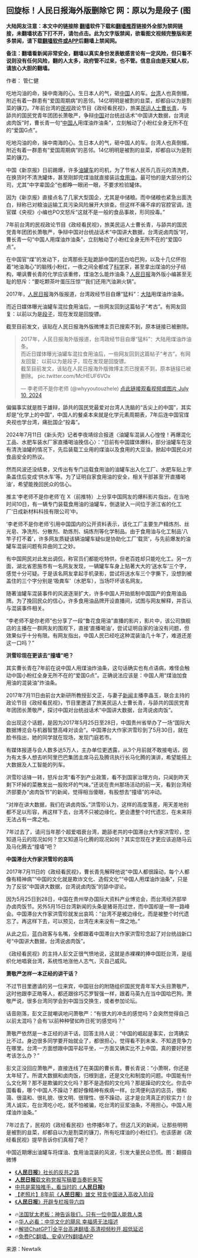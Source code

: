  <!-- 面包屑导航 --> <h2>回旋标！人民日报海外版删除它 网：原以为是段子 (图</h2> <p class="notice"><b>大陆网友注意：本文中的链接除 <a href="https://github.com/bannedbook/fanqiang" >翻墙</a>软件下载和<a href="https://github.com/killgcd/justmysocks/blob/master/README.md">翻墙推荐</a>链接外全部为禁网链接，未翻墙状态下打不开，请勿点击。此为文字版禁闻，欲看图文视频完整版和更多禁闻，请下载<a href="https://github.com/bannedbook/fanqiang">翻墙软件或APP</a>后翻墙上禁闻网。</p><p>备注：翻墙看新闻非常安全，翻墙以真实身份发表敏感言论有一定风险，但只看不说则没有任何风险，翻的人太多，政府管不过来，也不管。信息自由是天赋人权，请放心大胆的翻墙。</b></p>  <div class="entry"> <p>作者： 管仁健</p> <p id="summary">吃地沟油的命，操中南海的心。生日本人的气，砸<span class='wp_keywordlink_affiliate'><a href="https://www.bannedbook.org/" title="中国" target="_blank">中国</a></span>人的车。<a href="https://www.bannedbook.org/bnews/tag/%e5%8f%b0%e6%b9%be/" class="st_tag internal_tag" rel="tag" title="标签 台湾 下的日志">台湾</a>人也真倒楣，附近有着一群患有“爱国周期病”的恶邻。14亿明明是被割的韭菜，却都自以为是割菜的镰刀。7年前台湾的<a href="https://www.bannedbook.org/bnews/tag/%e6%b0%91%e8%a7%86/" class="st_tag internal_tag" rel="tag" title="标签 民视 下的日志">民视</a>政论节目《政经看民视》，旅美<span class='wp_keywordlink'><a href="https://www.bannedbook.org/forum9/" title="民运人士看法轮功" target="_blank">民运人士</a></span><a href="https://www.bannedbook.org/bnews/tag/%e6%9b%b9%e9%95%bf%e9%9d%92/" class="st_tag internal_tag" rel="tag" title="标签 曹长青 下的日志">曹长青</a>，与舔共的国民党青年团团长萧敬严，争辩<a href="https://www.bannedbook.org/bnews/tag/%E4%B8%AD%E5%9B%BD/" class="st_tag internal_tag" rel="tag" title="标签 中国 下的日志">中国</a>对台统战话术“中国讲大数据，台湾说卤肉饭”时，曹长青一句“<a href="https://www.bannedbook.org/bnews/tag/%e4%b8%ad%e5%9b%bd%e4%ba%ba/" class="st_tag internal_tag" rel="tag" title="标签 中国人 下的日志">中国人</a>用煤油炸油条”，立刻触动了小粉红全身无所不在的“爱国G点”。</p> <p>吃地沟油的命，操中南海的心。生日本人的气，砸中国人的车。台湾人也真倒楣，附近有着一群患有“爱国周期病”的恶邻。14亿明明是被割的韭菜，却都自以为是割菜的镰刀。</p> <p>中国《新京报》日前踢爆，许多<a href="https://www.bannedbook.org/bnews/tag/%E6%B2%B9%E7%BD%90%E8%BD%A6/" class="st_tag internal_tag" rel="tag" title="标签 油罐车 下的日志">油罐车</a>的司机，为了节省人民币几百元的清洗费，在换货时不清洗罐体，甚至刚卸完煤油就直接装运<a href="https://www.bannedbook.org/bnews/tag/%E9%A3%9F%E7%94%A8%E6%B2%B9/" class="st_tag internal_tag" rel="tag" title="标签 食用油 下的日志">食用油</a>。最可怕的是大部分的公司，尤其“中字辈国企”也都睁一眼闭一眼，不要求检验罐体。</p> <p>因为《新京报》直接点名了几家大型国企，尤其是中储粮。而中储粮也紧急出面洗白，辩称已对粮油运输工具污染风险展开大排查。但这样不痛不痒的官腔官调，连官媒《央视》小编也PO文怒斥“这就不是一般的食品事故，形同投毒。”</p> <p>7年前台湾的民视政论节目《政经看民视》，旅美民运人士曹长青，与舔共的国民党青年团团长萧敬严，争辩中国对台统战话术“中国讲大数据，台湾说卤肉饭”时，曹长青一句“中国人用煤油炸油条”，立刻触动了小粉红全身无所不在的“爱国G点”。</p> <p>在中国官“煤”的发动下，台湾那些无耻跪舔中国的蓝白哈巴狗，以及十几亿怀抱着“地油海心”的脑残小粉红，一夜之间全都成了<span class='wp_keywordlink'><a href="https://www.bannedbook.org/forum11/topic309.html" title="禁片：“科学”的棍子" target="_blank">科学</a></span>家，甚至拿出煤油的分子结构，嘲讽曹长青的化学应该重修，煤油怎么能炸油条？<span class='wp_keywordlink'><a href="https://www.bannedbook.org/forum2/topic109.html" title="透视人民日报" target="_blank">人民日报</a></span>海外版小编甚至无耻的怒斥：“要吃颗茶叶蛋压压惊”“我们还用汽油涮火锅”。</p> <p>2017年，<a href="https://www.bannedbook.org/bnews/tag/%e4%ba%ba%e6%b0%91%e6%97%a5%e6%8a%a5/" class="st_tag internal_tag" rel="tag" title="标签 人民日报 下的日志">人民日报</a>海外版报道，台湾政经节目自爆“猛料”：<span class='wp_keywordlink_affiliate'><a href="https://www.bannedbook.org/" title="大陆" target="_blank">大陆</a></span>用煤油炸油条。</p> <p>而近日媒体曝光油罐车混拉食用油后，一些网友回到这篇帖子“考古”。有网友回复：以前以为是<a href="https://www.bannedbook.org/bnews/tag/%e6%ae%b5%e5%ad%90/" class="st_tag internal_tag" rel="tag" title="标签 段子 下的日志">段子</a>，现在发现是回旋镖。</p> <p>截至目前发文，该贴在人民日报海外版微博主页已搜索不到，原本链接已被删除。</p>  <blockquote data-media-max-width="560"> <p dir="ltr" lang="zh">2017年，人民日报海外版报道，台湾政经节目自爆“猛料”：大陆用煤油炸油条。<br />而近日媒体曝光油罐车混拉食用油后，一些网友回到这篇帖子“考古”。有网友回复：以前以为是段子，现在发现是回旋镖。<br />截至目前发文，该贴在人民日报海外版微博主页已搜索不到，原本链接已被删除。 pic.twitter.com/McHEUF6VOx</p> <p>— 李老师不是你老师 (@whyyoutouzhele) <a href="https://twitter.com/whyyoutouzhele/status/1810963619741585735?ref_src=twsrc%5Etfw">点此链接观看视频或图片 July 10, 2024</a></p></blockquote> <p>偏偏事实就是胜于雄辩，舔共的国民党最爱对台湾人洗脑的“舌尖上的中国”，其实却是“化学上的中国”，中国人的餐桌本来就是化学元素周期表，7年后连中国官煤央视也学台湾，痛批国企“投毒”。</p> <p>2024年7月11日《新头壳》记者李夜靖综合报道〈油罐车混装人心惶惶！再爆混化工品、水肥车装水厂家直播喝油挽信心〉：“日前有中国媒体爆料，部分油罐车在没有清洗油罐的情况下，先后装载工业用的煤油以及食用的大豆油，掀起中国民众对食品安全的热议。</p> <p>然而风波还没结束，又传出有专门运载食用油的油罐车出入化工厂、水肥车贴上字条盖住后变成‘供水车’等。为了证明自家食用油的安全，相关干部甚至‘开直播喝油’，希望能挽回民众的信心。</p> <p>推主‘李老师不是你老师’在 X（前推特）上分享中国网友的爆料影片指出，在当地时间10日，有一辆专门装载食用油的油罐车，倒退驶入一间位于浙江省的化工厂‘日成新材料科技有限公司’中。</p> <p>‘李老师不是你老师’引用中国国内的公开资料表示，该化工厂主要生产精炼剂、丝光皂、净洗剂、分散剂、助炼剂、绢炼剂等化学制品。由于食用油与化工制品‘八竿子打不着’，许多网友质疑该辆油罐车疑似是协助化工厂‘载货’，与先前爆发的油罐车混装问题有异曲同工之妙。</p> <p>有中国网民对此发出调侃，称官员们都能吃特供，但老百姓却只能吃化工。另一方面，湖北省恩施市有一名网友发现，一辆罐车车身上贴著大大的‘送水车’三个字，感觉十分可疑。于是该名网友拿起手机录影，尝试将送水车三个字撕下，没想到被盖住的三个字分别是‘吸粪车’（水肥车），当场吓坏该名网友。</p> <p>随著油罐车混装事件的风波逐渐扩大，许多中国人开始抵制中国国产的食用油品牌。为了挽回民众的信心，许多食用油品牌开设直播间，试图与网友解释，并否认与混装事件相关。</p> <p>“李老师不是你老师”也分享了一段“鲁花食用油”直播的影片，影片中，该公司旗舰店的主播在一群网友的围观下，直接‘直播喝油’，尝试证明自家的油没有问题，但效果似乎十分有限。有网友指出，中国人民已经吃这种混装油几十年了，难道还差这一口吗？”</p>  <p><strong>洪雪珍现在更该去“撞墙”吧？</strong></p> <p>其实曹长青在7年前在说中国人用煤油炸油条，这句话确实也有点语病，难怪会触动中国小粉红全身无所不在的“爱国G点”。正确说法应该是：中国人用“煤油加食用油的混装油”炸油条。</p> <p>2017年7月11日由前台大新研所教授彭文正，与妻子<span class='wp_keywordlink_affiliate'><a href="https://www.bannedbook.org/" title="新闻">新闻</a></span>主播李晶玉，联合主持的政论节目《政经看民视》，节目里邀请了旅美民运人士曹长青，与舔共的国民党青年团团长萧敬严，探讨中国对台统战话术“中国讲大数据，台湾说卤肉饭”。</p> <p>会出现这个话题，是因为2017年5月25日至28日，中国贵州省举办了一场“国际大数据博览会与机器智慧高峰对谈会”。中国滞台大作家洪雪珍到了5月30日，就在脸书指出，她的同学就在现场，发现门庭若市。</p> <p>有媒体报道与会人数多达5万人，主办单位更透露，从3个月前就不敢接电话，因为有太多人想去听阿里巴巴集团主席马云及腾讯执行长马化腾的演讲，希望能搭上大数据及人工智能的列车。</p> <p>洪雪珍话锋一转，怒斥台湾“看不到产业政策，看不到国家治理方向，只闻到昨天剩下坏掉的菜散发出一股败坏的气味。”还说在贵州那场活动的前一天，看到台湾经济部要办“卤肉饭节”的新闻，觉得相当傻眼，有股想去“撞墙”的冲动。</p> <p>“对岸在讲大数据，我们在讲卤肉饭。”洪雪珍认为，这样的高度落差，用天差地别都不足以形容，再这样下去，台湾不只被边缘化，更会遭整个时代遗忘，在未来将无法占有一席之地。</p> <p>7年过去了，请问当年那个超爱唱衰台湾，跪舔老共的中国滞台大作家洪雪珍，您知道马云的现况如何？您又知道马化腾的现况如何？其实您现在才更应该追随马云及马化腾去“撞墙”吧？</p> <p><strong>中国滞台大作家洪雪珍的哀鸣</strong></p> <p>2017年7月11日的《政经看民视》，曹长青先解释他说“中国人都很躁动，每个人都像有精神病”“中国的文化就是欺诈文化、造假文化”“中国人用煤油炸油条”，只是为了反驳“中国讲大数据，台湾说卤肉饭”的舔中谬论。</p>  <p>因为5月25日到28日，中国在贵州举办国际大资料产业博览会，而台湾经济部举办卤肉饭节。另外5月15日台湾新闻的头条是猪哥亮过世，而中国却是一带一路峰会。中国滞台大作家洪雪珍就发出哀鸣：“台湾不是被边缘化，而是被整个时代遗忘了。再这样下去，可以预见，台湾在未来没有一席之地。”</p> <p>从此之后，蓝白政客与名嘴，全都跟着中国滞台大作家洪雪珍念起了对台统战新口号“中国讲大数据，台湾说卤肉饭”。</p> <p>《政经看民视》的主持人彭文正很气愤地说，这就是赤裸裸的捧中国贬台湾，是组织化地唱衰台湾，系统性地涨他人志气，灭自己威风。</p> <p><strong>萧敬严怎样一本正经的讲干话？</strong></p> <p>不过节目里邀请的另一位来宾，中国驻台的附随组织国民党青年军大头目萧敬严，这时他跟李正皓等人，都还跟徐巧芯罗智强一样，跟着马英九在当中国哈巴狗。萧敬严说，很多台湾同学会到中国当交换生，或者参加论坛。</p> <p>话音刚落，彭文正就嘲讽地问萧敬严：“有很大的冲击的感觉吗？会突然觉得自己以前太混吗？会有‘以前种种譬如昨日死’的感觉吗？”</p> <p>萧敬严依然是一本正经的讲干话，回答主持人说：“中国的崛起是事实，台湾确实比不过。身边很多同学要开始就业了，都很担心，觉得看不到未来、不知道竞争力在哪里。台湾一方面想跟中国平起平坐，一方面又确实比不上中国，真的要好好思考该怎么办？”</p> <p>彭文正没回应萧敬严，直接连线了在美国的曹长青。曹长青说：“小萧啊，你还是太年轻了。所谓大数据和卤肉饭，归根到底，还是文化和制度的问题。中国能有什么文化啊？那不是欺骗的文化吗？那不是造假的文化吗？那是躁动的文化。你去中国看看，哪个中国人不躁动？都好像精神有疾病一样。台湾便利店的店员，很和蔼、很温和、很礼貌、很文明、很理性、很不躁动，这才是台湾真正的软实力！台湾人诚实，在台湾吃小吃，就不怕被骗，吃台湾的豆浆油条，不用担心。中国人用煤油炸油条。”</p> <p>7年过去了，民视的《政经看民视》也停播5年了。但这几天的新闻，让那些明明是被割的韭菜，却都自以为是割菜的镰刀，所有吃煤油的小粉红们，也该感谢《政经看民视》提早告诉你们真相了吧？</p> <p>中国近期爆出油罐车将煤油、食用油混装的风波，引发大量民众恐慌。图：翻摄自微博</p>  <!--<div id="taboola-mid-1"></div>--><ul class='op-related-articles' title='相关阅读'> <li><a href='https://www.bannedbook.org/bnews/lishi/20240702/2057136.html' target='_blank'>《<b>人民日报</b>》社长的反共之路</a></li> <li><a href='https://www.bannedbook.org/bnews/headline/20240627/2055143.html' target='_blank'><b>人民日报</b>载文称党报写稿要当奏折来写</a></li> <li><a href='https://www.bannedbook.org/bnews/comments/20240623/2053479.html' target='_blank'>中共是蒙独推手，看当时的《<b>人民日报</b>》</a></li> <li><a href='https://www.bannedbook.org/bnews/lifebaike/20240617/2051050.html' target='_blank'>【老照片】8年前《<b>人民日报</b>》雄文 预言中国进入高收入阶段</a></li> <li><a href='https://www.bannedbook.org/bnews/sohnews/20240605/2046134.html' target='_blank'>《<b>人民日报</b>》开辟专栏报导六四</a></li> </ul> <ul class="texttj"> <li>🔥<a href="https://www.bannedbook.org/bnews/ssgc/20230219/1850782.html" target="_blank">法国犹太老板：神告诉我们，只有一位中国人能救人类</a></li> <li>🔥<a href="https://www.bannedbook.org/bnews/comments/20220220/1694796.html" target="_blank">华人必看：中华文化的飓风 幸福感无法描述</a></li> <li>🔥<a href="https://github.com/bannedbook/fanqiang/wiki/V2ray%E6%9C%BA%E5%9C%BA" target="_blank">解锁ChatGPT|全平台高速翻墙:高清视频秒开,超低延迟</a></li> <li>🔥<a href="https://github.com/bannedbook/fanqiang/wiki/%E7%A6%81%E9%97%BB%E7%BD%91%E5%AE%89%E5%8D%93%E7%BF%BB%E5%A2%99%E6%96%B0%E9%97%BBAPP" target="_blank">免费PC翻墙、安卓VPN翻墙APP</a></li> </ul><p class="src-info">来源：Newtalk </p><a name='sharetosocial'></a> <div style="margin-bottom:5px;padding-bottom:5px;clear:both"> <div id="archive-pix-1" class="banner-ads"> <!-- AuctionX Display platform tag START --> <div id="27602x728x90x621x_ADSLOT1" clicktrack="%%CLICK_URL_ESC%%"></div>  <!-- AuctionX Display platform tag END --> </div> <div id="archive-pix-2" class="banner-ads"> <!-- AuctionX Display platform tag START --> <div id="27556x300x250x621x_ADSLOT1" clicktrack="%%CLICK_URL_ESC%%" style="margin:0 auto;text-align:center"></div>  <!-- AuctionX Display platform tag END --> </div> </div>  <div id="archive-pix-1" class="banner-ads"> <!-- AuctionX Display platform tag START --> <div id="27603x728x90x621x_ADSLOT1" clicktrack="%%CLICK_URL_ESC%%"></div>  <!-- AuctionX Display platform tag END --> </div> </div><!--END ENTRY--> 